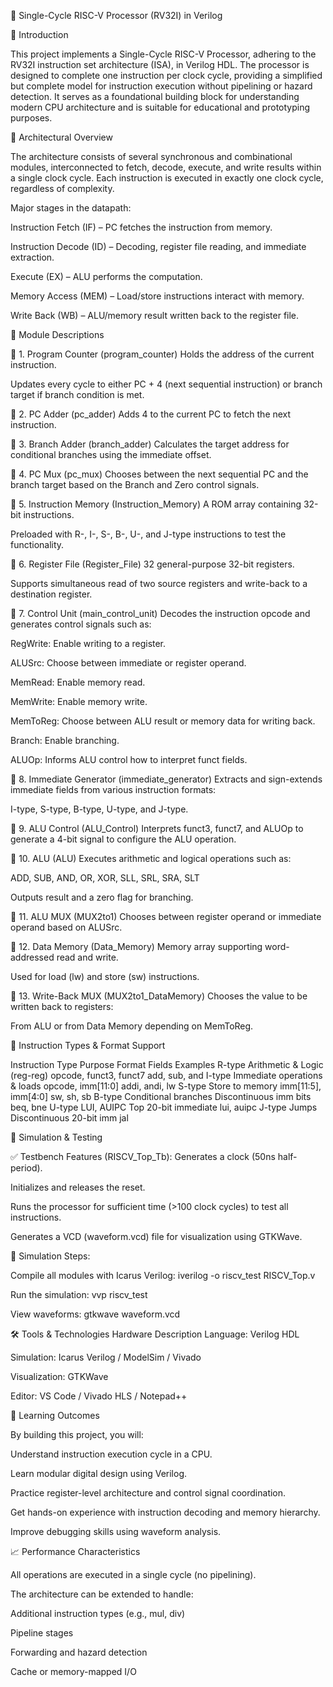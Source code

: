 📘  Single-Cycle RISC-V Processor (RV32I) in Verilog

🧩 Introduction

This project implements a Single-Cycle RISC-V Processor, adhering to the RV32I instruction set architecture (ISA), in Verilog HDL. The processor is designed to complete one instruction per clock cycle, providing a simplified but complete model for instruction execution without pipelining or hazard detection. It serves as a foundational building block for understanding modern CPU architecture and is suitable for educational and prototyping purposes.

🧠 Architectural Overview

The architecture consists of several synchronous and combinational modules, interconnected to fetch, decode, execute, and write results within a single clock cycle. Each instruction is executed in exactly one clock cycle, regardless of complexity.

Major stages in the datapath:

Instruction Fetch (IF) – PC fetches the instruction from memory.

Instruction Decode (ID) – Decoding, register file reading, and immediate extraction.

Execute (EX) – ALU performs the computation.

Memory Access (MEM) – Load/store instructions interact with memory.

Write Back (WB) – ALU/memory result written back to the register file.

🧱 Module Descriptions

🔹 1. Program Counter (program_counter)
Holds the address of the current instruction.

Updates every cycle to either PC + 4 (next sequential instruction) or branch target if branch condition is met.

🔹 2. PC Adder (pc_adder)
Adds 4 to the current PC to fetch the next instruction.

🔹 3. Branch Adder (branch_adder)
Calculates the target address for conditional branches using the immediate offset.

🔹 4. PC Mux (pc_mux)
Chooses between the next sequential PC and the branch target based on the Branch and Zero control signals.

🔹 5. Instruction Memory (Instruction_Memory)
A ROM array containing 32-bit instructions.

Preloaded with R-, I-, S-, B-, U-, and J-type instructions to test the functionality.

🔹 6. Register File (Register_File)
32 general-purpose 32-bit registers.

Supports simultaneous read of two source registers and write-back to a destination register.

🔹 7. Control Unit (main_control_unit)
Decodes the instruction opcode and generates control signals such as:

RegWrite: Enable writing to a register.

ALUSrc: Choose between immediate or register operand.

MemRead: Enable memory read.

MemWrite: Enable memory write.

MemToReg: Choose between ALU result or memory data for writing back.

Branch: Enable branching.

ALUOp: Informs ALU control how to interpret funct fields.

🔹 8. Immediate Generator (immediate_generator)
Extracts and sign-extends immediate fields from various instruction formats:

I-type, S-type, B-type, U-type, and J-type.

🔹 9. ALU Control (ALU_Control)
Interprets funct3, funct7, and ALUOp to generate a 4-bit signal to configure the ALU operation.

🔹 10. ALU (ALU)
Executes arithmetic and logical operations such as:

ADD, SUB, AND, OR, XOR, SLL, SRL, SRA, SLT

Outputs result and a zero flag for branching.

🔹 11. ALU MUX (MUX2to1)
Chooses between register operand or immediate operand based on ALUSrc.

🔹 12. Data Memory (Data_Memory)
Memory array supporting word-addressed read and write.

Used for load (lw) and store (sw) instructions.

🔹 13. Write-Back MUX (MUX2to1_DataMemory)
Chooses the value to be written back to registers:

From ALU or from Data Memory depending on MemToReg.

📜 Instruction Types & Format Support

Instruction Type	Purpose	Format Fields	Examples
R-type	Arithmetic & Logic (reg-reg)	opcode, funct3, funct7	add, sub, and
I-type	Immediate operations & loads	opcode, imm[11:0]	addi, andi, lw
S-type	Store to memory	imm[11:5], imm[4:0]	sw, sh, sb
B-type	Conditional branches	Discontinuous imm bits	beq, bne
U-type	LUI, AUIPC	Top 20-bit immediate	lui, auipc
J-type	Jumps	Discontinuous 20-bit imm	jal

🧪 Simulation & Testing

✅ Testbench Features (RISCV_Top_Tb):
Generates a clock (50ns half-period).

Initializes and releases the reset.

Runs the processor for sufficient time (>100 clock cycles) to test all instructions.

Generates a VCD (waveform.vcd) file for visualization using GTKWave.

🧰 Simulation Steps:

Compile all modules with Icarus Verilog:
iverilog -o riscv_test RISCV_Top.v

Run the simulation:
vvp riscv_test

View waveforms:
gtkwave waveform.vcd

🛠️ Tools & Technologies
Hardware Description Language: Verilog HDL

Simulation: Icarus Verilog / ModelSim / Vivado

Visualization: GTKWave

Editor: VS Code / Vivado HLS / Notepad++

📌 Learning Outcomes

By building this project, you will:

Understand instruction execution cycle in a CPU.

Learn modular digital design using Verilog.

Practice register-level architecture and control signal coordination.

Get hands-on experience with instruction decoding and memory hierarchy.

Improve debugging skills using waveform analysis.

📈 Performance Characteristics

All operations are executed in a single cycle (no pipelining).

The architecture can be extended to handle:


Additional instruction types (e.g., mul, div)

Pipeline stages

Forwarding and hazard detection

Cache or memory-mapped I/O
